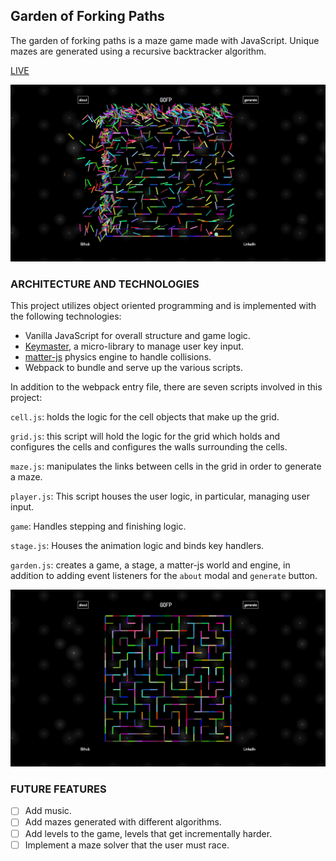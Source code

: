 ## Garden of Forking Paths
  The garden of forking paths is a maze game made with JavaScript. Unique mazes are generated using a recursive backtracker algorithm.

  [LIVE](https://calebomusic.github.io/garden-of-forking-paths/)
  
  ![Garden of Forking Paths](https://github.com/calebomusic/garden-of-forking-paths/blob/master/screenshots/finish.png)

### ARCHITECTURE AND TECHNOLOGIES

This project utilizes object oriented programming and is implemented with the following technologies:

- Vanilla JavaScript for overall structure and game logic.
- [Keymaster](https://github.com/madrobby/keymaster), a micro-library to manage user key input.
- [matter-js](http://brm.io/matter-js/) physics engine to handle collisions.
- Webpack to bundle and serve up the various scripts.

In addition to the webpack entry file, there are seven scripts involved in this project:

`cell.js`: holds the logic for the cell objects that make up the grid.

`grid.js`: this script will hold the logic for the grid which holds and configures the cells and configures the walls surrounding the cells.

`maze.js`: manipulates the links between cells in the grid in order to generate a maze.

`player.js`: This script houses the user logic, in particular, managing user input.

`game`: Handles stepping and finishing logic.

`stage.js`: Houses the animation logic and binds key handlers.

`garden.js`: creates a game, a stage, a matter-js world and engine, in addition to adding event listeners for the `about` modal and `generate` button.

![Garden of Forking Paths](https://github.com/calebomusic/garden-of-forking-paths/blob/master/screenshots/game.png)

### FUTURE FEATURES
- [ ] Add music.
- [ ] Add mazes generated with different algorithms.
- [ ] Add levels to the game, levels that get incrementally harder.
- [ ] Implement a maze solver that the user must race.
